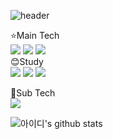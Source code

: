 ![header](https://capsule-render.vercel.app/api?type=waving&color=gradient&text=YuByeongJin&fontAlign=70&height=200)

⭐Main Tech<br/>
<img src="https://img.shields.io/badge/HTML-E34F26?style=for-the-badge&logo=appveyor=CSS&logoColor=white"/>
<img src="https://img.shields.io/badge/CSS3-1572B6?style=for-the-badge&logo=appveyor=CSS&logoColor=white"/>
<img src="https://img.shields.io/badge/JavaScript-F7DF1E?style=for-the-badge&logo=appveyor=JavaScript&logoColor=white"/>
<br/>
😊Study<br/>
<img src="https://img.shields.io/badge/TypeScript-3178C6?style=for-the-badge&logo=appveyor=TypeScript&logoColor=white"/>
<img src="https://img.shields.io/badge/react.js-61DAFB?style=for-the-badge&logo=appveyor=react.js&logoColor=white"/>
<img src="https://img.shields.io/badge/Vue.js-4FC08D?style=for-the-badge&logo=appveyor=vue.js&logoColor=white"/>

🤲Sub Tech<br/>
<img src="https://img.shields.io/badge/JAVA-007396?style=for-the-badge&logo=appveyor=JAVA&logoColor=white"/>


![아이디's github stats](https://github-readme-stats.vercel.app/api?username=Byjin98&&theme=dark&show_icons=true)
